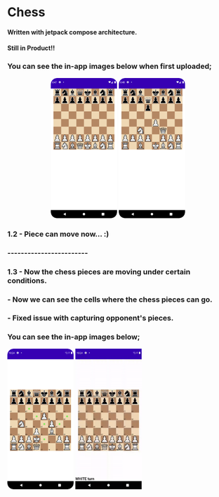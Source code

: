 # Chess

#### Written with jetpack compose architecture.
#### Still in Product!!

### **You can see the in-app images below when first uploaded;**

<p align="center">
<img src="https://github.com/NeredesinFiruze/Chess/blob/master/app/src/main/res/drawable/screenshot1.png" width="30%" />  
<img src="https://github.com/NeredesinFiruze/Chess/blob/master/app/src/main/res/drawable/screenshot2.png" width="30%" />
</p>

### 1.2 - Piece can move now... :)

### ------------------------

### 1.3 - Now the chess pieces are moving under certain conditions.
###     - Now we can see the cells where the chess pieces can go.
###    -  Fixed issue with capturing opponent's pieces.
### **You can see the in-app images below;**
<p align="start">
<img src="https://github.com/NeredesinFiruze/Chess/blob/master/app/src/main/res/drawable/screenshot3.png" width="30%" /> 
<img src="https://github.com/NeredesinFiruze/Chess/blob/master/app/src/main/res/drawable/gif1.gif" width="30%" /> 
</p>
